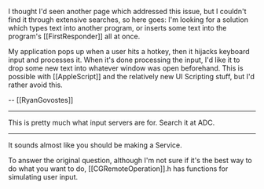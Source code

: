 I thought I'd seen another page which addressed this issue, but I couldn't find it through extensive searches, so here goes: I'm looking for a solution which types text into another program, or inserts some text into the program's [[FirstResponder]] all at once.

My application pops up when a user hits a hotkey, then it hijacks keyboard input and processes it. When it's done processing the input, I'd like it to drop some new text into whatever window was open beforehand. This is possible with [[AppleScript]] and the relatively new UI Scripting stuff, but I'd rather avoid this.

-- [[RyanGovostes]]

----

This is pretty much what input servers are for. Search it at ADC.

----

It sounds almost like you should be making a Service.

To answer the original question, although I'm not sure if it's the best way to do what you want to do, [[CGRemoteOperation]].h has functions for simulating user input.